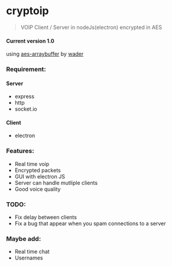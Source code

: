 # cryptoip
> VOIP Client / Server in nodeJs(electron) encrypted in AES
#### Current version 1.0
using [aes-arraybuffer](https://github.com/wader/aes-arraybuffer) by [wader](https://github.com/wader)
<br>
### Requirement:

#### Server
- express
- http
- socket.io
#### Client
- electron

### Features:
- Real time voip
- Encrypted packets
- GUI with electron JS
- Server can handle mutliple clients
- Good voice quality

### TODO:
- Fix delay between clients
- Fix a bug that appear when you spam connections to a server

### Maybe add:
- Real time chat
- Usernames
